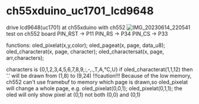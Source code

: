 # ch55xduino_uc1701_lcd9648
drive lcd9648(uc1701) at ch55xduino with ch552
![IMG_20230614_220541](https://github.com/coinight/ch55xduino_uc1701_lcd9648/assets/32589807/fb3fba39-7ddd-47a2-96c2-3046b09a2cd4)
test on ch552 board
PIN_RST -> P11
PIN_RS  -> P34
PIN_CS  -> P33

functions:
  oled_pixelat(x,y,color);
  oled_pageat(x, page, data_u8);
  oled_characterat(x, page, character);
  oled_charactersat(x, page, arr,characters);

characters is {0,1,2,3,4,5,6,7,8,9,:,-,.,T,A,°C,U}
if oled_characterat(1,1,12)
then '.' will be drawn from (1,8) to (9,24)
!!!caution!!!
Because of the low memory, ch552 can't use framebuf to memory which page is drawn,so oled_pixelat will change a whole page,
e.g. 
    oled_pixelat(0,0,1);
    oled_pixelat(0,1,1);
the oled will only show pixel at (0,1) not both (0,0) and (0,1)
